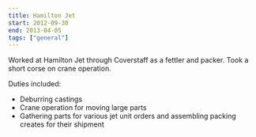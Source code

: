```yaml
---
title: Hamilton Jet
start: 2012-09-30
end: 2013-04-05
tags: ["general"]
---
```


Worked at Hamilton Jet through Coverstaff as a fettler and packer.
Took a short corse on crane operation.

Duties included:

- Deburring castings
- Crane operation for moving large parts
- Gathering parts for various jet unit orders and assembling packing creates for their shipment